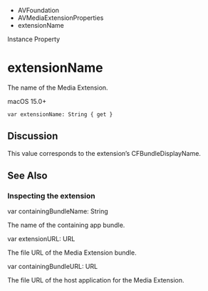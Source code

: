 

- AVFoundation
- AVMediaExtensionProperties
-  extensionName 

Instance Property

# extensionName

The name of the Media Extension.

macOS 15.0+

``` source
var extensionName: String { get }
```

## Discussion

This value corresponds to the extension’s CFBundleDisplayName.

## See Also

### Inspecting the extension

var containingBundleName: String

The name of the containing app bundle.

var extensionURL: URL

The file URL of the Media Extension bundle.

var containingBundleURL: URL

The file URL of the host application for the Media Extension.

